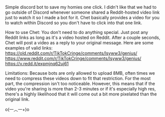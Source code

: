 Simple discord bot to save my homies one click.
I didn't like that we had to go outside of Discord whenever someone shared a Reddit-hosted video link just to watch it so I made a bot for it.
Chet basically provides a video for you to watch within Discord so you don't have to click into that one link.

How to use Chet:
You don't need to do anything special. Just post any Reddit links as long as it's a video hosted on Reddit. After a couple seconds, Chet will post a video as a reply to your original message.
Here are some examples of valid links:
https://old.reddit.com/r/TikTokCringe/comments/lsyww3/genius/
https://www.reddit.com/r/TikTokCringe/comments/lsyww3/genius/
https://v.redd.it/expmjnq62uj61


Limitations:
Because bots are only allowed to upload 8MB, often times we need to compress these videos down to fit that restriction. For the most part, the compression isn't too noticeable.
However, this means that if the video you're sharing is more than 2-3 minutes or if it's especially high res, there's a highly likelihood that it will come out a bit more pixelated than the original link.


o(一︿一+)o
